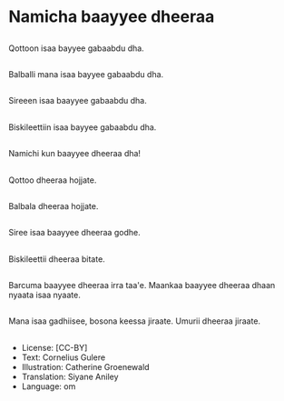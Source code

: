 # Namicha baayyee dheeraa

##
Qottoon isaa bayyee gabaabdu
dha.

##
Balballi mana isaa bayyee
gabaabdu dha.

##
Sireeen isaa baayyee gabaabdu
dha.

##
Biskileettiin isaa bayyee
gabaabdu dha.

##
Namichi kun baayyee dheeraa
dha!

##
Qottoo dheeraa hojjate.

##
Balbala dheeraa hojjate.

##
Siree isaa baayyee dheeraa
godhe.

##
Biskileettii dheeraa bitate.

##
Barcuma baayyee dheeraa irra
taa'e.
Maankaa baayyee dheeraa
dhaan nyaata isaa nyaate.

##
Mana isaa gadhiisee, bosona
keessa jiraate.
Umurii dheeraa jiraate.

##
* License: [CC-BY]
* Text: Cornelius Gulere
* Illustration: Catherine Groenewald
* Translation: Siyane Aniley
* Language: om
